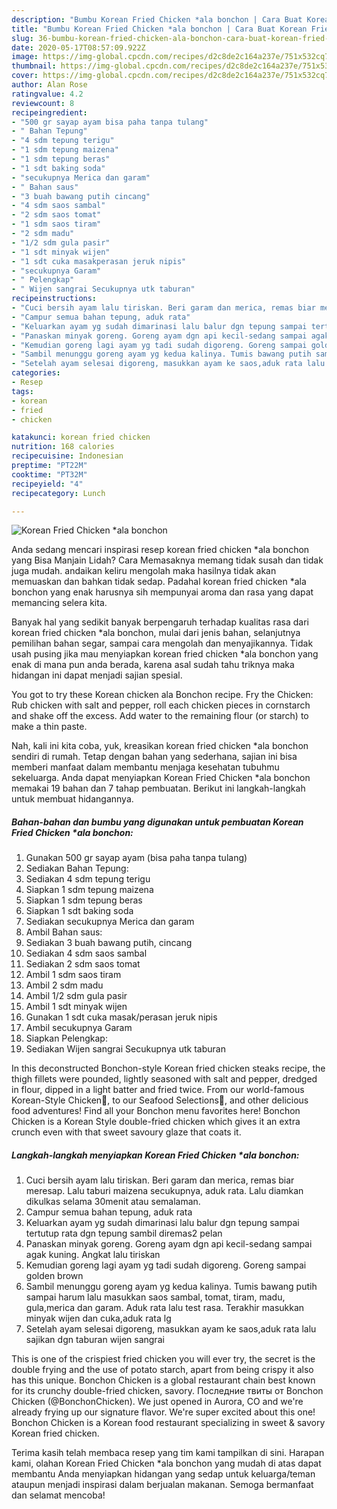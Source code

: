 ```yaml
---
description: "Bumbu Korean Fried Chicken *ala bonchon | Cara Buat Korean Fried Chicken *ala bonchon Yang Lezat Sekali"
title: "Bumbu Korean Fried Chicken *ala bonchon | Cara Buat Korean Fried Chicken *ala bonchon Yang Lezat Sekali"
slug: 36-bumbu-korean-fried-chicken-ala-bonchon-cara-buat-korean-fried-chicken-ala-bonchon-yang-lezat-sekali
date: 2020-05-17T08:57:09.922Z
image: https://img-global.cpcdn.com/recipes/d2c8de2c164a237e/751x532cq70/korean-fried-chicken-ala-bonchon-foto-resep-utama.jpg
thumbnail: https://img-global.cpcdn.com/recipes/d2c8de2c164a237e/751x532cq70/korean-fried-chicken-ala-bonchon-foto-resep-utama.jpg
cover: https://img-global.cpcdn.com/recipes/d2c8de2c164a237e/751x532cq70/korean-fried-chicken-ala-bonchon-foto-resep-utama.jpg
author: Alan Rose
ratingvalue: 4.2
reviewcount: 8
recipeingredient:
- "500 gr sayap ayam bisa paha tanpa tulang"
- " Bahan Tepung"
- "4 sdm tepung terigu"
- "1 sdm tepung maizena"
- "1 sdm tepung beras"
- "1 sdt baking soda"
- "secukupnya Merica dan garam"
- " Bahan saus"
- "3 buah bawang putih cincang"
- "4 sdm saos sambal"
- "2 sdm saos tomat"
- "1 sdm saos tiram"
- "2 sdm madu"
- "1/2 sdm gula pasir"
- "1 sdt minyak wijen"
- "1 sdt cuka masakperasan jeruk nipis"
- "secukupnya Garam"
- " Pelengkap"
- " Wijen sangrai Secukupnya utk taburan"
recipeinstructions:
- "Cuci bersih ayam lalu tiriskan. Beri garam dan merica, remas biar meresap. Lalu taburi maizena secukupnya, aduk rata. Lalu diamkan dikulkas selama 30menit atau semalaman."
- "Campur semua bahan tepung, aduk rata"
- "Keluarkan ayam yg sudah dimarinasi lalu balur dgn tepung sampai tertutup rata dgn tepung sambil diremas2 pelan"
- "Panaskan minyak goreng. Goreng ayam dgn api kecil-sedang sampai agak kuning. Angkat lalu tiriskan"
- "Kemudian goreng lagi ayam yg tadi sudah digoreng. Goreng sampai golden brown"
- "Sambil menunggu goreng ayam yg kedua kalinya. Tumis bawang putih sampai harum lalu masukkan saos sambal, tomat, tiram, madu, gula,merica dan garam. Aduk rata lalu test rasa. Terakhir masukkan minyak wijen dan cuka,aduk rata lg"
- "Setelah ayam selesai digoreng, masukkan ayam ke saos,aduk rata lalu sajikan dgn taburan wijen sangrai"
categories:
- Resep
tags:
- korean
- fried
- chicken

katakunci: korean fried chicken 
nutrition: 168 calories
recipecuisine: Indonesian
preptime: "PT22M"
cooktime: "PT32M"
recipeyield: "4"
recipecategory: Lunch

---
```



![Korean Fried Chicken *ala bonchon](https://img-global.cpcdn.com/recipes/d2c8de2c164a237e/751x532cq70/korean-fried-chicken-ala-bonchon-foto-resep-utama.jpg)

Anda sedang mencari inspirasi resep korean fried chicken *ala bonchon yang Bisa Manjain Lidah? Cara Memasaknya memang tidak susah dan tidak juga mudah. andaikan keliru mengolah maka hasilnya tidak akan memuaskan dan bahkan tidak sedap. Padahal korean fried chicken *ala bonchon yang enak harusnya sih mempunyai aroma dan rasa yang dapat memancing selera kita.

Banyak hal yang sedikit banyak berpengaruh terhadap kualitas rasa dari korean fried chicken *ala bonchon, mulai dari jenis bahan, selanjutnya pemilihan bahan segar, sampai cara mengolah dan menyajikannya. Tidak usah pusing jika mau menyiapkan korean fried chicken *ala bonchon yang enak di mana pun anda berada, karena asal sudah tahu triknya maka hidangan ini dapat menjadi sajian spesial.

You got to try these Korean chicken ala Bonchon recipe. Fry the Chicken: Rub chicken with salt and pepper, roll each chicken pieces in cornstarch and shake off the excess. Add water to the remaining flour (or starch) to make a thin paste.


Nah, kali ini kita coba, yuk, kreasikan korean fried chicken *ala bonchon sendiri di rumah. Tetap dengan bahan yang sederhana, sajian ini bisa memberi manfaat dalam membantu menjaga kesehatan tubuhmu sekeluarga. Anda dapat menyiapkan Korean Fried Chicken *ala bonchon memakai 19 bahan dan 7 tahap pembuatan. Berikut ini langkah-langkah untuk membuat hidangannya.

<!--inarticleads1-->

##### Bahan-bahan dan bumbu yang digunakan untuk pembuatan Korean Fried Chicken *ala bonchon:

1. Gunakan 500 gr sayap ayam (bisa paha tanpa tulang)
1. Sediakan  Bahan Tepung:
1. Sediakan 4 sdm tepung terigu
1. Siapkan 1 sdm tepung maizena
1. Siapkan 1 sdm tepung beras
1. Siapkan 1 sdt baking soda
1. Sediakan secukupnya Merica dan garam
1. Ambil  Bahan saus:
1. Sediakan 3 buah bawang putih, cincang
1. Sediakan 4 sdm saos sambal
1. Sediakan 2 sdm saos tomat
1. Ambil 1 sdm saos tiram
1. Ambil 2 sdm madu
1. Ambil 1/2 sdm gula pasir
1. Ambil 1 sdt minyak wijen
1. Gunakan 1 sdt cuka masak/perasan jeruk nipis
1. Ambil secukupnya Garam
1. Siapkan  Pelengkap:
1. Sediakan  Wijen sangrai Secukupnya utk taburan


In this deconstructed Bonchon-style Korean fried chicken steaks recipe, the thigh fillets were pounded, lightly seasoned with salt and pepper, dredged in flour, dipped in a light batter and fried twice. From our world-famous Korean-Style Chicken🍗, to our Seafood Selections󾥿, and other delicious food adventures! Find all your Bonchon menu favorites here! Bonchon Chicken is a Korean Style double-fried chicken which gives it an extra crunch even with that sweet savoury glaze that coats it. 

<!--inarticleads2-->

##### Langkah-langkah menyiapkan Korean Fried Chicken *ala bonchon:

1. Cuci bersih ayam lalu tiriskan. Beri garam dan merica, remas biar meresap. Lalu taburi maizena secukupnya, aduk rata. Lalu diamkan dikulkas selama 30menit atau semalaman.
1. Campur semua bahan tepung, aduk rata
1. Keluarkan ayam yg sudah dimarinasi lalu balur dgn tepung sampai tertutup rata dgn tepung sambil diremas2 pelan
1. Panaskan minyak goreng. Goreng ayam dgn api kecil-sedang sampai agak kuning. Angkat lalu tiriskan
1. Kemudian goreng lagi ayam yg tadi sudah digoreng. Goreng sampai golden brown
1. Sambil menunggu goreng ayam yg kedua kalinya. Tumis bawang putih sampai harum lalu masukkan saos sambal, tomat, tiram, madu, gula,merica dan garam. Aduk rata lalu test rasa. Terakhir masukkan minyak wijen dan cuka,aduk rata lg
1. Setelah ayam selesai digoreng, masukkan ayam ke saos,aduk rata lalu sajikan dgn taburan wijen sangrai


This is one of the crispiest fried chicken you will ever try, the secret is the double frying and the use of potato starch, apart from being crispy it also has this unique. Bonchon Chicken is a global restaurant chain best known for its crunchy double-fried chicken, savory. Последние твиты от Bonchon Chicken (@BonchonChicken). We just opened in Aurora, CO and we&#39;re already frying up our signature flavor. We&#39;re super excited about this one! Bonchon Chicken is a Korean food restaurant specializing in sweet &amp; savory Korean fried chicken. 

Terima kasih telah membaca resep yang tim kami tampilkan di sini. Harapan kami, olahan Korean Fried Chicken *ala bonchon yang mudah di atas dapat membantu Anda menyiapkan hidangan yang sedap untuk keluarga/teman ataupun menjadi inspirasi dalam berjualan makanan. Semoga bermanfaat dan selamat mencoba!
